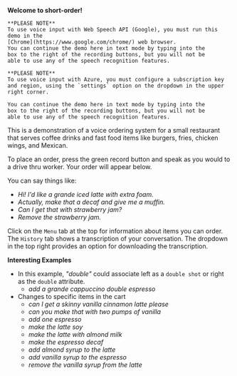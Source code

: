 **Welcome to short-order!**

~~~warning-chrome
**PLEASE NOTE**
To use voice input with Web Speech API (Google), you must run this demo in the
[Chrome](https://www.google.com/chrome/) web browser.
You can continue the demo here in text mode by typing into the
box to the right of the recording buttons, but you will not be
able to use any of the speech recognition features.
~~~

~~~warning-azure
**PLEASE NOTE**
To use voice input with Azure, you must configure a subscription key
and region, using the `settings` option on the dropdown in the upper
right corner.

You can continue the demo here in text mode by typing into the
box to the right of the recording buttons, but you will not be
able to use any of the speech recognition features.
~~~

This is a demonstration of a
voice ordering system for a small restaurant that serves
coffee drinks and fast food items like burgers, fries, chicken wings, and Mexican.

To place an order, press the green record button and speak as you would to a drive thru worker. Your order will appear below.

You can say things like:
* _Hi! I'd like a grande iced latte with extra foam._
* _Actually, make that a decaf and give me a muffin._
* _Can I get that with strawberry jam?_
* _Remove the strawberry jam._

Click on the `Menu` tab at the top for information about items you can order.
The `History` tab shows a transcription of your conversation. The dropdown in the top right provides an option for downloading the transcription. 

**Interesting Examples**

* In this example, _"double"_ could associate left as a `double shot` or right as the `double` attribute.
  * _add a grande cappuccino double espresso_
* Changes to specific items in the cart
  * _can I get a skinny vanilla cinnamon latte please_
  * _can you make that with two pumps of vanilla_
  * _add one espresso_
  * _make the latte soy_
  * _make the latte with almond milk_
  * _make the espresso decaf_
  * _add almond syrup to the latte_
  * _add vanilla syrup to the espresso_
  * _remove the vanilla syrup from the latte_
